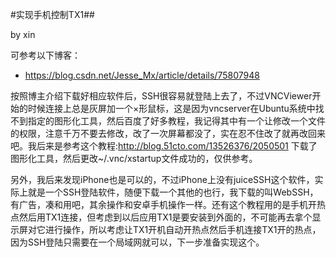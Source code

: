 #实现手机控制TX1##

by xin

可参考以下博客：
* https://blog.csdn.net/Jesse_Mx/article/details/75807948

按照博主介绍下载好相应软件后，SSH很容易就登陆上去了，不过VNCViewer开始的时候连接上总是灰屏加一个×形鼠标，这是因为vncserver在Ubuntu系统中找不到指定的图形化工具，然后百度了好多教程，我记得其中有一个让修改一个文件的权限，注意千万不要去修改，改了一次屏幕都没了，实在忍不住改了就再改回来吧。我后来是参考这个教程:http://blog.51cto.com/13526376/2050501
下载了图形化工具，然后更改~/.vnc/xstartup文件成功的，仅供参考。

另外，我后来发现iPhone也是可以的，不过iPhone上没有juiceSSH这个软件，实际上就是一个SSH登陆软件，随便下载一个其他的也行，我下载的叫WebSSH，有广告，凑和用吧，其余操作和安卓手机操作一样。还有这个教程用的是手机开热点然后用TX1连接，但考虑到以后应用TX1是要安装到外面的，不可能再去拿个显示屏对它进行操作，所以考虑让TX1开机自动开热点然后手机连接TX1开的热点，因为SSH登陆只需要在一个局域网就可以，下一步准备实现这个。
